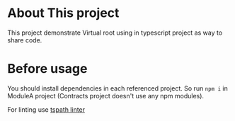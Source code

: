 About This project
===============

This project demonstrate Virtual root using in typescript project as way to share code.

Before usage
====================================

You should install dependencies in each referenced project.
So run `npm i` in ModuleA project (Contracts project doesn't use any npm modules).

For linting use [tspath linter](https://github.com/Dr-klo/tspath)
